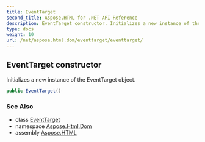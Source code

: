 ```yaml
---
title: EventTarget
second_title: Aspose.HTML for .NET API Reference
description: EventTarget constructor. Initializes a new instance of the EventTarget object
type: docs
weight: 10
url: /net/aspose.html.dom/eventtarget/eventtarget/
---
```

## EventTarget constructor

Initializes a new instance of the EventTarget object.

```csharp
public EventTarget()
```

### See Also

* class [EventTarget](../)
* namespace [Aspose.Html.Dom](../../../aspose.html.dom/)
* assembly [Aspose.HTML](../../../)
